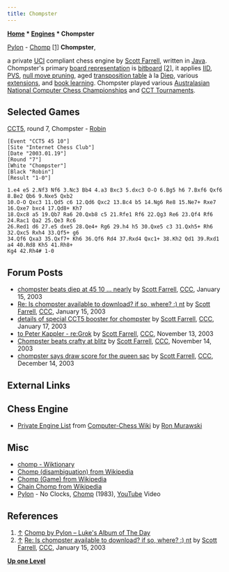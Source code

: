 ```yaml
---
title: Chompster
---
```

**[Home](Home "Home") * [Engines](Engines "Engines") * Chompster**

[](https://lukealbums.wordpress.com/2016/05/18/chomp-by-pylon/) [Pylon](<https://en.wikipedia.org/wiki/Pylon_(band)>) - [Chomp](<https://en.wikipedia.org/wiki/Chomp_(album)>) <a id="cite-note-1" href="#cite-ref-1">[1]</a>
**Chompster**,

a private [UCI](UCI "UCI") compliant chess engine by [Scott Farrell](Scott_Farrell "Scott Farrell"), written in [Java](Java "Java").
Chompster's primary [board representation](Board_Representation "Board Representation") is [bitboard](Bitboards "Bitboards") <a id="cite-note-2" href="#cite-ref-2">[2]</a>,
it applies [IID](Internal_Iterative_Deepening "Internal Iterative Deepening"), [PVS](Principal_Variation_Search "Principal Variation Search"), [null move pruning](Null_Move_Pruning "Null Move Pruning"), aged [transposition table](Transposition_Table "Transposition Table") à la [Diep](Diep "Diep"), various [extensions](Extensions "Extensions"), and [book learning](Book_Learning "Book Learning").
Chompster played various [Australasian National Computer Chess Championships](Australasian_National_Computer_Chess_Championship "Australasian National Computer Chess Championship") and [CCT Tournaments](CCT_Tournaments "CCT Tournaments").

## Selected Games

[CCT5](CCT5 "CCT5"), round 7, Chompster - [Robin](</index.php?title=Robin_(PL)&action=edit&redlink=1> "Robin (PL) (page does not exist)")

```
[Event "CCT5 45 10"]
[Site "Internet Chess Club"]
[Date "2003.01.19"]
[Round "7"]
[White "Chompster"]
[Black "Robin"]
[Result "1-0"]

1.e4 e5 2.Nf3 Nf6 3.Nc3 Bb4 4.a3 Bxc3 5.dxc3 O-O 6.Bg5 h6 7.Bxf6 Qxf6 8.Be2 Qb6 9.Nxe5 Qxb2 
10.O-O Qxc3 11.Qd5 c6 12.Qd6 Qxc2 13.Bc4 b5 14.Ng6 Re8 15.Ne7+ Rxe7 16.Qxe7 bxc4 17.Qd8+ Kh7 
18.Qxc8 a5 19.Qb7 Ra6 20.Qxb8 c5 21.Rfe1 Rf6 22.Qg3 Re6 23.Qf4 Rf6 24.Rac1 Qa2 25.Qe3 Rc6 
26.Red1 d6 27.e5 dxe5 28.Qe4+ Rg6 29.h4 h5 30.Qxe5 c3 31.Qxh5+ Rh6 32.Qxc5 Rxh4 33.Qf5+ g6 
34.Qf6 Qxa3 35.Qxf7+ Kh6 36.Qf6 Rd4 37.Rxd4 Qxc1+ 38.Kh2 Qd1 39.Rxd1 a4 40.Rd8 Kh5 41.Rh8+ 
Kg4 42.Rh4# 1-0

```

## Forum Posts

- [chompster beats diep at 45 10 ... nearly](https://www.stmintz.com/ccc/index.php?id=277261) by [Scott Farrell](Scott_Farrell "Scott Farrell"), [CCC](CCC "CCC"), January 15, 2003
- [Re: Is chompster available to download? if so, where? :) nt](https://www.stmintz.com/ccc/index.php?id=277327) by [Scott Farrell](Scott_Farrell "Scott Farrell"), [CCC](CCC "CCC"), January 15, 2003
- [details of special CCT5 booster for chompster](https://www.stmintz.com/ccc/index.php?id=277952) by [Scott Farrell](Scott_Farrell "Scott Farrell"), [CCC](CCC "CCC"), January 17, 2003
- [to Peter Kappler - re:Grok](https://www.stmintz.com/ccc/index.php?id=327305) by [Scott Farrell](Scott_Farrell "Scott Farrell"), [CCC](CCC "CCC"), November 13, 2003
- [Chompster beats crafty at blitz](https://www.stmintz.com/ccc/index.php?id=327584) by [Scott Farrell](Scott_Farrell "Scott Farrell"), [CCC](CCC "CCC"), November 14, 2003
- [chompster says draw score for the queen sac](https://www.stmintz.com/ccc/index.php?id=336050) by [Scott Farrell](Scott_Farrell "Scott Farrell"), [CCC](CCC "CCC"), December 14, 2003

## External Links

## Chess Engine

- [Private Engine List](http://computer-chess.org/doku.php?id=computer_chess:wiki:lists:private_engine_list) from [Computer-Chess Wiki](http://computer-chess.org/doku.php?id=home) by [Ron Murawski](Ron_Murawski "Ron Murawski")

## Misc

- [chomp - Wiktionary](https://en.wiktionary.org/wiki/chomp)
- [Chomp (disambiguation) from Wikipedia](https://en.wikipedia.org/wiki/Chomp_%28disambiguation%29)
- [Chomp (Game) from Wikipedia](https://en.wikipedia.org/wiki/Chomp)
- [Chain Chomp from Wikipedia](https://en.wikipedia.org/wiki/Chain_Chomp)
- [Pylon](<https://en.wikipedia.org/wiki/Pylon_(band)>) - No Clocks, [Chomp](<https://en.wikipedia.org/wiki/Chomp_(album)>) (1983), [YouTube](https://en.wikipedia.org/wiki/YouTube) Video

## References

1. <a id="cite-ref-1" href="#cite-note-1">↑</a> [Chomp by Pylon – Luke's Album of The Day](https://lukealbums.wordpress.com/2016/05/18/chomp-by-pylon/)
1. <a id="cite-ref-2" href="#cite-note-2">↑</a> [Re: Is chompster available to download? if so, where? :) nt](https://www.stmintz.com/ccc/index.php?id=277327) by [Scott Farrell](Scott_Farrell "Scott Farrell"), [CCC](CCC "CCC"), January 15, 2003

**[Up one Level](Engines "Engines")**


